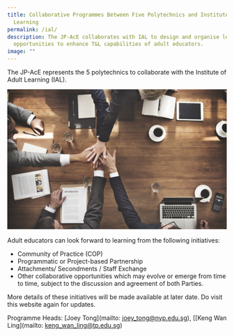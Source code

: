 ```yaml
---
title: Collaborative Programmes Between Five Polytechnics and Institute of Adult
  Learning
permalink: /ial/
description: The JP-AcE collaborates with IAL to design and organise learning
  opportunities to enhance T&L capabilities of adult educators.
image: ""
---
```

The JP-AcE represents the 5 polytechnics to collaborate with the Institute of Adult Learning (IAL).

![](/images/54123485_ML.jpg)

Adult educators can look forward to learning from the following initiatives:

* Community of Practice (COP)
* Programmatic or Project-based Partnership
* Attachments/ Secondments / Staff Exchange
* Other collaborative opportunities which may evolve or emerge from time to time, subject to the discussion and agreement of both Parties.

More details of these initiatives will be made available at later date. Do visit this website again for updates.

Programme Heads: [Joey Tong](mailto: joey_tong@nyp.edu.sg), [[Keng Wan Ling](mailto: keng_wan_ling@tp.edu.sg)